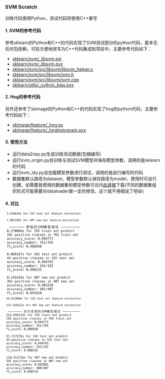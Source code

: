 ### SVM Scratch

训练代码使用Python，测试代码将使用C++重写

#### 1. SVM的参考代码
参考sklearn的Python和C++的代码实现了SVM测试部分的python代码，基本无任何包依赖，可较方便地改写为C++代码集成到项目中，主要参考代码如下：
+ [sklearn/svm/_libsvm.pxi](https://github.com/scikit-learn/scikit-learn/blob/main/sklearn/svm/_libsvm.pxi#L9)
+ [sklearn/svm/_libsvm.pyx](https://github.com/scikit-learn/scikit-learn/blob/main/sklearn/svm/_libsvm.pyx#L283)
+ [sklearn/svm/src/libsvm/libsvm_helper.c](https://github.com/scikit-learn/scikit-learn/blob/main/sklearn/svm/src/libsvm/libsvm_helper.c#L114)
+ [sklearn/svm/src/libsvm/svm.h](https://github.com/scikit-learn/scikit-learn/blob/main/sklearn/svm/src/libsvm/svm.h#L46)
+ [sklearn/svm/src/libsvm/svm.cpp](https://github.com/scikit-learn/scikit-learn/blob/main/sklearn/svm/src/libsvm/svm.cpp#L2818)
+ [sklearn/utils/_cython_blas.pyx](https://github.com/scikit-learn/scikit-learn/blob/main/sklearn/utils/_cython_blas.pyx#L20)

#### 2. Hog的参考代码

另外还参考了skimage的Python和C++的代码实现了hog的python代码，主要参考代码如下：
+ [skimage/feature/_hog.py](https://github.com/scikit-image/scikit-image/blob/main/skimage/feature/_hog.py#L50)
+ [skimage/feature/_hoghistogram.pyx](https://github.com/scikit-image/scikit-image/blob/main/skimage/feature/_hoghistogram.pyx#L80)

#### 3. 使用方法

+ 运行data2npy.py生成训练测试数据(包楠编写)
+ 运行svm_origin.py会训练与测试SVM模型并保存模型参数，调用的是sklearn的代码
+ 运行svm_ldy.py会加载模型参数进行测试，调用的是自行编写的代码
+ 数据集默认路径为dataset，模型参数默认保存路径为model，使用时可自行创建，如需要我使用的数据集和模型参数可访问[此链接](https://disk.pku.edu.cn:443/link/4CAE5BD228D6686F5783DAF33F22E798)下载(不同的数据集组织形式可能需要对dataloader做一定的修改，这个就不用细说了吧:smile:)

#### 4. 对比

<img width="50%" src="image/origin1.png">
<img width="50%" src="image/origin2.png">
<img width="50%" src="image/ldy1.png">
<img width="50%" src="image/ldy2.png">
